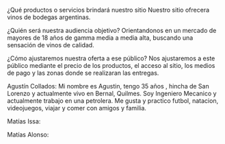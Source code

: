 ¿Qué productos o servicios brindará nuestro sitio
Nuestro sitio ofrecera vinos de bodegas argentinas.

¿Quién será nuestra audiencia objetivo?
Orientandonos en un mercado de mayores de 18 años de gamma media a media alta, buscando una sensación de vinos de calidad. 

¿Cómo ajustaremos nuestra oferta a ese público?
Nos ajustaremos a este público mediante el precio de los productos, el acceso al sitio, los medios de pago y las zonas donde se realizaran las entregas.

Agustín Collados:
Mi nombre es Agustin, tengo 35 años , hincha de San Lorenzo y actualmente vivo en Bernal, Quilmes.
Soy Ingeniero Mecanico y actualmente trabajo en una petrolera.
Me gusta y practico futbol, natacion, videojuegos, viajar y comer con amigos y familia.

Matías Issa:

Matías Alonso:

